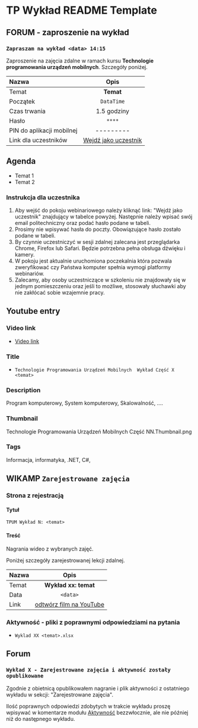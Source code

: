 # TP Wykład README Template

## FORUM - zaproszenie na wykład

### `Zapraszam na wykład <data> 14:15`

Zaproszenie na zajęcia zdalne w ramach kursu **Technologie programowania urządzeń mobilnych**. Szczegóły poniżej.

| Nazwa                     |             Opis              |
| :------------------------ | :---------------------------: |
| Temat                     |           **Temat**           |
| Początek                  |          `DataTime`           |
| Czas trwania              |          1.5 godziny          |
| Hasło                     |            `****`             |
| PIN do aplikacji mobilnej |           ---------           |
| Link dla uczestników      | [Wejdź jako uczestnik](a.b.c) |

## Agenda

- Temat 1
- Temat 2

### Instrukcja dla uczestnika

1. Aby wejść do pokoju webinariowego należy kliknąć link: "Wejdź jako uczestnik" znajdujący w tabelce powyżej. Następnie należy wpisać swój email politechniczny oraz podać hasło podane w tabeli.
1. Prosimy nie wpisywać hasła do poczty. Obowiązujące hasło zostało podane w tabeli.
1. By czynnie uczestniczyć w sesji zdalnej zalecana jest przeglądarka Chrome, Firefox lub Safari. Będzie potrzebna pełna obsługa dźwięku i kamery.
1. W pokoju jest aktualnie uruchomiona poczekalnia która pozwala zweryfikować czy Państwa komputer spełnia wymogi platformy webinariów.
1. Zalecamy, aby osoby uczestniczące w szkoleniu nie znajdowały się w jednym pomieszczeniu oraz jeśli to możliwe, stosowały słuchawki aby nie zakłócać sobie wzajemnie pracy.

## Youtube entry

### Video link

- [Video link](https://a.b.c)

### Title

- `Technologie Programowania Urządzeń Mobilnych  Wykład Część X <temat>`

### Description

Program komputerowy, System komputerowy, Skalowalność, ....

### Thumbnail

Technologie Programowania Urządzeń Mobilnych Część NN.Thumbnail.png

### Tags

Informacja, informatyka, .NET, C#,

## WIKAMP `Zarejestrowane zajęcia`

### Strona z rejestracją

#### Tytuł

`TPUM Wykład N: <temat>`

#### Treść

Nagrania wideo z wybranych zajęć.

Poniżej szczegóły zarejestrowanej lekcji zdalnej.

| Nazwa |                   Opis                   |
| :---- | :--------------------------------------: |
| Temat |           **Wykład xx: temat**           |
| Data  |                 `<data>`                 |
| Link  | [odtwórz film na YouTube](https://a.b.c) |

### Aktywność - pliki z poprawnymi odpowiedziami na pytania

- `Wyklad XX <temat>.xlsx`

## Forum

### `Wykład X - Zarejestrowane zajęcia i aktywność zostały opublikowane`

Zgodnie z obietnicą opublikowałem nagranie i plik aktywności z ostatniego wykładu w sekcji: "Zarejestrowane zajęcia".

Ilość poprawnych odpowiedzi zdobytych w trakcie wykładu proszę wpisywać w komentarze modułu [Aktywność](www.a.b.c) bezzwłocznie, ale nie później niż do następnego wykładu.
